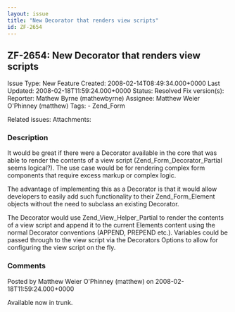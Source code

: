 ```yaml
---
layout: issue
title: "New Decorator that renders view scripts"
id: ZF-2654
---
```


ZF-2654: New Decorator that renders view scripts
------------------------------------------------

 Issue Type: New Feature Created: 2008-02-14T08:49:34.000+0000 Last Updated: 2008-02-18T11:59:24.000+0000 Status: Resolved Fix version(s): 
 Reporter:  Mathew Byrne (mathewbyrne)  Assignee:  Matthew Weier O'Phinney (matthew)  Tags: - Zend\_Form
 
 Related issues: 
 Attachments: 
### Description

It would be great if there were a Decorator available in the core that was able to render the contents of a view script (Zend\_Form\_Decorator\_Partial seems logical?). The use case would be for rendering complex form components that require excess markup or complex logic.

The advantage of implementing this as a Decorator is that it would allow developers to easily add such functionality to their Zend\_Form\_Element objects without the need to subclass an existing Decorator.

The Decorator would use Zend\_View\_Helper\_Partial to render the contents of a view script and append it to the current Elements content using the normal Decorator conventions (APPEND, PREPEND etc.). Variables could be passed through to the view script via the Decorators Options to allow for configuring the view script on the fly.

 

 

### Comments

Posted by Matthew Weier O'Phinney (matthew) on 2008-02-18T11:59:24.000+0000

Available now in trunk.

 

 